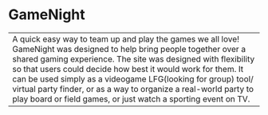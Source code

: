 # GameNight
<table>
<tr>
<td>
    A quick easy way to team up and play the games we all love!  GameNight was designed to help bring people together over a shared gaming experience.  The site was designed with flexibility so that users could decide how best it would work for them.  It can be used simply as a videogame LFG(looking for group) tool/ virtual party finder, or as a way to organize a real-world party to play board or field games, or just watch a sporting event on TV.
    </td>
    </tr>
    </table>
    
    

